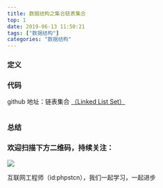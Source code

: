 ```yaml
---
title: 数据结构之集合链表集合
top: 1
date: 2019-06-13 11:50:21
tags: ["数据结构"]
categories: "数据结构"
---
```


### 定义

### 代码

github 地址：链表集合 [（Linked List Set）](https://github.com/xushuhui/Data-Structures/tree/master/Set/LinkedListSet.php)

```php

```

### 总结

### 欢迎扫描下方二维码，持续关注：

![](http://ww1.sinaimg.cn/large/a616b9a4gy1g4xzv954a4j20760763yo.jpg)

互联网工程师（id:phpstcn），我们一起学习，一起进步
